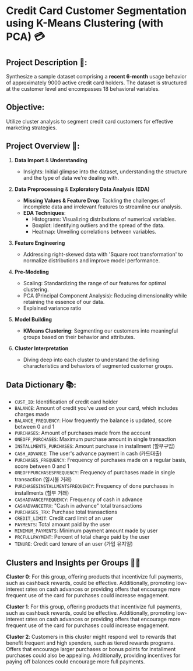 # Credit Card Customer Segmentation using K-Means Clustering (with PCA) 💳

## Project Description 📌: 
Synthesize a sample dataset comprising a **recent 6-month** usage behavior of approximately 9000 active credit card holders. The dataset is structured at the customer level and encompasses 18 behavioral variables.

## Objective: 
Utilize cluster analysis to segment credit card customers for effective marketing strategies.

## Project Overview 📖: 
1. **Data Import** & **Understanding**
   - Insights: Initial glimpse into the dataset, understanding the structure and the type of data we're dealing with.

2. **Data Preprocessing** & **Exploratory Data Analysis (EDA)** 
   - **Missing Values & Feature Drop**: Tackling the challenges of incomplete data and irrelevant features to streamline our analysis.
   - **EDA Techniques**:
     - Histograms: Visualizing distributions of numerical variables.
     - Boxplot: Identifying outliers and the spread of the data.
     - Heatmap: Unveiling correlations between variables.

3. **Feature Engineering** 
   - Addressing right-skewed data with 'Square root transformation' to normalize distributions and improve model performance.

4. **Pre-Modeling** 
   - Scaling: Standardizing the range of our features for optimal clustering.
   - PCA (Principal Component Analysis): Reducing dimensionality while retaining the essence of our data.
   - Explained variance ratio

5. **Model Building** 
   - **KMeans Clustering**: Segmenting our customers into meaningful groups based on their behavior and attributes.

6. **Cluster Interpretation** 
   - Diving deep into each cluster to understand the defining characteristics and behaviors of segmented customer groups.

## Data Dictionary 📚:
- `CUST_ID`: Identification of credit card holder
- `BALANCE`: Amount of credit you've used on your card, which includes charges made
- `BALANCE_FREQUENCY`: How frequently the balance is updated, score between 0 and 1
- `PURCHASES`: Amount of purchases made from the account
- `ONEOFF_PURCHASES`: Maximum purchase amount in single transaction
- `INSTALLMENTS_PURCHASES`: Amount purchase in installment (할부구입)
- `CASH_ADVANCE`: The user's advance payment in cash (카드대출)
- `PURCHASES_FREQUENCY`: Frequency of purchases made on a regular basis, score between 0 and 1
- `ONEOFFPURCHASESFREQUENCY`: Frequency of purchases made in single transaction (일시불 거래)
- `PURCHASESINSTALLMENTSFREQUENCY`: Frequency of done purchases in installments (할부 거래)
- `CASHADVANCEFREQUENCY`: Frequency of cash in advance
- `CASHADVANCETRX`: "Cash in advance" total transactions
- `PURCHASES_TRX`: Purchase total transactions
- `CREDIT_LIMIT`: Credit card limit of an user
- `PAYMENTS`: Total amount paid by the user
- `MINIMUM_PAYMENTS`: Minimum payment amount made by user
- `PRCFULLPAYMENT`: Percent of total charge paid by the user
- `TENURE`: Credit card tenure of an user (가입 유지일)

## Clusters and Insights per Groups 🙌🏻
**Cluster 0**:
For this group, offering products that incentivize full payments, such as cashback rewards, could be effective. Additionally, promoting low-interest rates on cash advances or providing offers that encourage more frequent use of the card for purchases could increase engagement.

**Cluster 1**:
For this group, offering products that incentivize full payments, such as cashback rewards, could be effective. Additionally, promoting low-interest rates on cash advances or providing offers that encourage more frequent use of the card for purchases could increase engagement.

**Cluster 2**:
Customers in this cluster might respond well to rewards that benefit frequent and high spenders, such as tiered rewards programs. Offers that encourage larger purchases or bonus points for installment purchases could also be appealing. Additionally, providing incentives for paying off balances could encourage more full payments.

